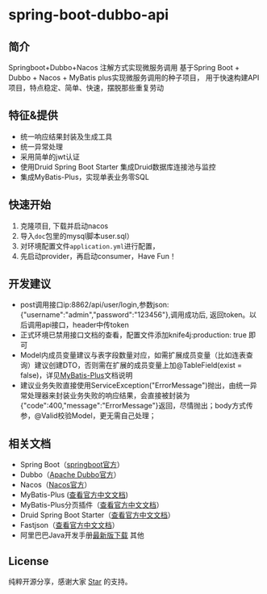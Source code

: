 # spring-boot-dubbo-api

## 简介
Springboot+Dubbo+Nacos 注解方式实现微服务调用 
基于Spring Boot + Dubbo + Nacos + MyBatis plus实现微服务调用的种子项目，
用于快速构建API项目，特点稳定、简单、快速，摆脱那些重复劳动

## 特征&提供
- 统一响应结果封装及生成工具
- 统一异常处理
- 采用简单的jwt认证
- 使用Druid Spring Boot Starter 集成Druid数据库连接池与监控
- 集成MyBatis-Plus，实现单表业务零SQL

## 快速开始
1. 克隆项目, 下载并启动nacos
2. 导入```doc```包里的mysql脚本user.sql）
3. 对环境配置文件```application.yml```进行配置，
4. 先启动provider，再启动consumer，Have Fun！

## 开发建议
- post调用接口ip:8862/api/user/login,参数json: {"username":"admin","password":"123456"},调用成功后, 返回token。以后调用api接口，header中传token
- 正式环境已禁用接口文档的查看，配置文件添加knife4j:production: true 即可
- Model内成员变量建议与表字段数量对应，如需扩展成员变量（比如连表查询）建议创建DTO，否则需在扩展的成员变量上加@TableField(exist = false)，详见[MyBatis-Plus](https://mp.baomidou.com/guide/)文档说明
- 建议业务失败直接使用ServiceException("ErrorMessage")抛出，由统一异常处理器来封装业务失败的响应结果，会直接被封装为{"code":400,"message":"ErrorMessage"}返回，尽情抛出；body方式传参，@Valid校验Model，更无需自己处理；

## 相关文档
- Spring Boot（[springboot官方](https://spring.io/projects/spring-boot/)）
- Dubbo（[Apache Dubbo官方](http://dubbo.apache.org/zh-cn/index.html)）
- Nacos（[Nacos官方](https://nacos.io/zh-cn/docs/quick-start.html)）
- MyBatis-Plus ([查看官方中文文档](https://mp.baomidou.com/guide/))
- MyBatis-Plus分页插件（[查看官方中文文档](https://mp.baomidou.com/guide/page.html)）
- Druid Spring Boot Starter（[查看官方中文文档](https://github.com/alibaba/druid/tree/master/druid-spring-boot-starter/)）
- Fastjson（[查看官方中文文档](https://github.com/Alibaba/fastjson/wiki/%E9%A6%96%E9%A1%B5)）
- 阿里巴巴Java开发手册[最新版下载](https://github.com/alibaba/p3c)
其他

## License
纯粹开源分享，感谢大家 [Star](https://gitee.com/zwens/springboot-dubbo-api) 的支持。
